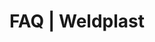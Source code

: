 ---
Link: "file:/Users/vinayakpatel/Downloads/www.weldplast.cz/sk/faq"
product_name: "null"
product_id: "null"
title: "FAQ | Weldplast"
product_desc: ""
product_specs: ""
product_downloads: ""
href: ""
accessories: ""
similar_products: ""
---